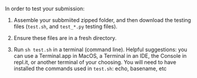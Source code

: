 In order to test your submission:

1. Assemble your subbmiited zipped folder, and then download the testing files (`test.sh`,  and `test_*.py` testing files).

2. Ensure these files are in a fresh directory.

3. Run `sh test.sh` in a terminal (command line). Helpful suggestions: you can use a Terminal.app in MacOS, a Terminal in an IDE, the Console in repl.it, or another terminal of your choosing. You will need to have installed the commands used in `test.sh`: echo, basename, etc

